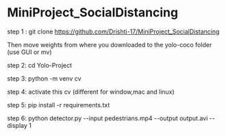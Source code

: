 # MiniProject_SocialDistancing
step 1 : git clone https://github.com/Drishti-17/MiniProject_SocialDistancing

Then move weights from where you downloaded to the yolo-coco folder (use GUI or mv)

step 2: cd Yolo-Project

step 3: python -m venv cv 

step 4: activate this cv (different for window,mac and linux)

step 5: pip install -r requirements.txt

step 6: python detector.py --input pedestrians.mp4 --output output.avi --display 1
